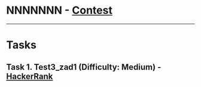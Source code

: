# NNNNNNN - [Contest](<https://www.hackerrank.com/contests/sdatest3/challenges>)

---

# Tasks

## Task 1. Test3_zad1 (Difficulty: Medium) - [HackerRank](<https://www.hackerrank.com/contests/sdatest3/challenges/test3-zad1>)

